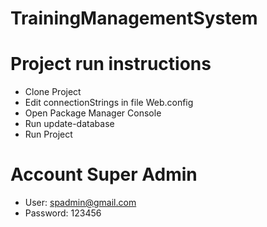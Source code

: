 # TrainingManagementSystem
# Project run instructions
- Clone Project
- Edit connectionStrings in file Web.config
- Open Package Manager Console
- Run update-database
- Run Project
# Account Super Admin
- User: spadmin@gmail.com
- Password: 123456
